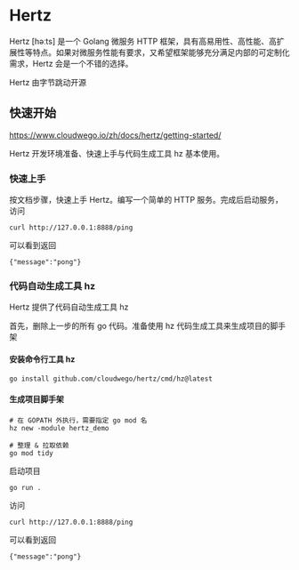 # Hertz
Hertz [həːts] 是一个 Golang 微服务 HTTP 框架，具有高易用性、高性能、高扩展性等特点。如果对微服务性能有要求，又希望框架能够充分满足内部的可定制化需求，Hertz 会是一个不错的选择。

Hertz 由字节跳动开源

## 快速开始
https://www.cloudwego.io/zh/docs/hertz/getting-started/

Hertz 开发环境准备、快速上手与代码生成工具 hz 基本使用。

### 快速上手
按文档步骤，快速上手 Hertz。编写一个简单的 HTTP 服务。完成后启动服务，访问
```shell
curl http://127.0.0.1:8888/ping
```

可以看到返回
```
{"message":"pong"}
```

### 代码自动生成工具 hz
Hertz 提供了代码自动生成工具 hz

首先，删除上一步的所有 go 代码。准备使用 hz 代码生成工具来生成项目的脚手架

#### 安装命令行工具 hz
```shell
go install github.com/cloudwego/hertz/cmd/hz@latest
```

#### 生成项目脚手架
```shell
# 在 GOPATH 外执行，需要指定 go mod 名
hz new -module hertz_demo

# 整理 & 拉取依赖
go mod tidy
```

启动项目
```shell
go run .
```

访问
```shell
curl http://127.0.0.1:8888/ping
```

可以看到返回
```
{"message":"pong"}
```


